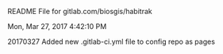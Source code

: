 README File for gitlab.com/biosgis/habitrak

Mon, Mar 27, 2017  4:42:10 PM

20170327 Added new .gitlab-ci.yml file to config repo as pages


#